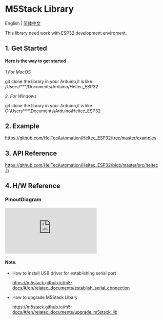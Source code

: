 # M5Stack Library

English | [简体中文](docs/getting_started_cn.md)

This library need work with ESP32 development enviroment.

## 1. Get Started

#### Here is the way to get started

*1.For MacOS*

git clone the library in your  Arduino,it is like  /Users/***/Documents/Arduino/Heltec_ESP32

*2. For Windows*

git clone the library in your  Arduino,it is like  C:\Users\***\Documents\Arduino\Heltec_ESP32


## 2. Example

https://github.com/HelTecAutomation/Heltec_ESP32/tree/master/examples

## 3. API Reference

https://github.com/HelTecAutomation/Heltec_ESP32/blob/master/src/heltec.h

## 4. H/W Reference

### PinoutDiagram
![image](https://github.com/Heltec-Aaron-Lee/WiFi_Kit_series/blob/master/PinoutDiagram/WIFI_LoRa_32_V2.pdf)


#### Note:
* How to install USB driver for establishing serial port

  https://m5stack.github.io/m5-docs/#/en/related_documents/establish_serial_connection

* How to upgrade M5Stack Libary

  https://m5stack.github.io/m5-docs/#/en/related_documents/upgrade_m5stack_lib
